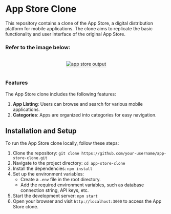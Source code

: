 # App Store Clone

This repository contains a clone of the App Store, a digital distribution platform for mobile applications. The clone aims to replicate the basic functionality and user interface of the original App Store.

### Refer to the image below:

<br/>
<div style="text-align: center;">
    <img src="https://assets.ccbp.in/frontend/content/react-js/app-store-output.gif" alt="app store output" style="max-width:90%;box-shadow:0 2.8px 2.2px rgba(0, 0, 0, 0.12)">
</div>
<br/>

### Features

The App Store clone includes the following features:

1. **App Listing**: Users can browse and search for various mobile applications.
2. **Categories**: Apps are organized into categories for easy navigation.

## Installation and Setup

To run the App Store clone locally, follow these steps:

1. Clone the repository: `git clone https://github.com/your-username/app-store-clone.git`
2. Navigate to the project directory: `cd app-store-clone`
3. Install the dependencies: `npm install`
4. Set up the environment variables:
   - Create a `.env` file in the root directory.
   - Add the required environment variables, such as database connection string, API keys, etc.
5. Start the development server: `npm start`
6. Open your browser and visit `http://localhost:3000` to access the App Store clone.
